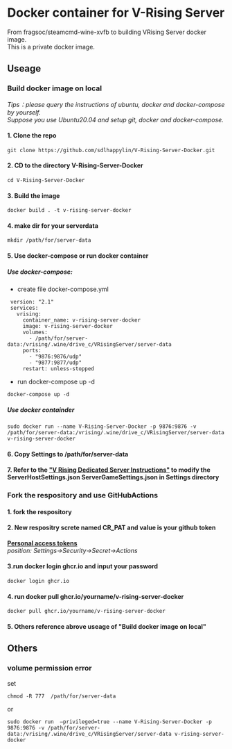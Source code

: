 # Docker container for V-Rising Server  
From fragsoc/steamcmd-wine-xvfb to building VRising Server docker image.  
This is a private docker image.  
## Useage  
### Build docker image on local  
*Tips：please query the instructions of ubuntu, docker and docker-compose by yourself.*  
*Suppose you use Ubuntu20.04 and setup git, docker and docker-compose.*  
#### 1. Clone the repo  
    git clone https://github.com/sdlhappylin/V-Rising-Server-Docker.git  
#### 2. CD to the directory V-Rising-Server-Docker  
    cd V-Rising-Server-Docker
#### 3. Build the image  
    docker build . -t v-rising-server-docker  
#### 4. make dir for your serverdata  
    mkdir /path/for/server-data  
#### 5. Use docker-compose or run docker container  
##### Use docker-compose:  
* create file docker-compose.yml  
```
 version: "2.1"
 services: 
   vrising: 
     container_name: v-rising-server-docker
     image: v-rising-server-docker
     volumes: 
       - /path/for/server-data:/vrising/.wine/drive_c/VRisingServer/server-data
     ports: 
       - "9876:9876/udp"
       - "9877:9877/udp"
     restart: unless-stopped
```  
* run docker-compose up -d  
```
docker-compose up -d
```  
##### Use docker containder  
    sudo docker run --name V-Rising-Server-Docker -p 9876:9876 -v /path/for/server-data:/vrising/.wine/drive_c/VRisingServer/server-data v-rising-server-docker  
#### 6. Copy Settings to /path/for/server-data  
#### 7. Refer to the ["V Rising Dedicated Server Instructions"](https://github.com/StunlockStudios/vrising-dedicated-server-instructions)  to modify the ServerHostSettings.json ServerGameSettings.json in Settings directory  
### Fork the respository and use GitHubActions  
#### 1. fork the respository  
#### 2. New respositry screte named CR_PAT and value is your github token  
**[Personal access tokens](https://github.com/settings/tokens)**  
*position: Settings->Security->Secret->Actions*  
#### 3.run  docker login ghcr.io and input your password  
    docker login ghcr.io  
#### 4. run docker pull ghcr.io/yourname/v-rising-server-docker  
    docker pull ghcr.io/yourname/v-rising-server-docker  
#### 5. Others reference abrove useage of "Build docker image on local"  
## Others  
### volume permission error  
set  
```
chmod -R 777  /path/for/server-data
```  
or  
```
sudo docker run  –privileged=true --name V-Rising-Server-Docker -p 9876:9876 -v /path/for/server-data:/vrising/.wine/drive_c/VRisingServer/server-data v-rising-server-docker
```  
